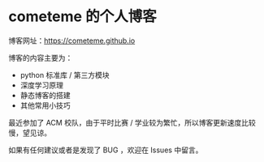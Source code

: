 # cometeme 的个人博客

博客网址：<https://cometeme.github.io>

博客的内容主要为：

-   python 标准库 / 第三方模块
-   深度学习原理
-   静态博客的搭建
-   其他常用小技巧

最近参加了 ACM 校队，由于平时比赛 / 学业较为繁忙，所以博客更新速度比较慢，望见谅。

如果有任何建议或者是发现了 BUG ，欢迎在 Issues 中留言。
